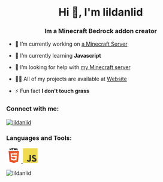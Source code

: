 <h1 align="center">Hi 👋, I'm lildanlid</h1>
<h3 align="center">Im a Minecraft Bedrock addon creator</h3>

- 🔭 I’m currently working on [a Minecraft Server](https://lildanlid.github.io/)

- 🌱 I’m currently learning **Javascript**

- 🤝 I’m looking for help with [my Minecraft server](https://lildanlid.github.io/)

- 👨‍💻 All of my projects are available at [Website](https://lildanlid-my-addons.carrd.co/)

- ⚡ Fun fact **I don't touch grass**

<h3 align="left">Connect with me:</h3>
<p align="left">
<a href="https://twitter.com/lildanlid" target="blank"><img align="center" src="https://raw.githubusercontent.com/rahuldkjain/github-profile-readme-generator/master/src/images/icons/Social/twitter.svg" alt="lildanlid" height="30" width="40" /></a>
</p>

<h3 align="left">Languages and Tools:</h3>
<p align="left"> <a href="https://www.w3.org/html/" target="_blank" rel="noreferrer"> <img src="https://raw.githubusercontent.com/devicons/devicon/master/icons/html5/html5-original-wordmark.svg" alt="html5" width="40" height="40"/> </a> <a href="https://developer.mozilla.org/en-US/docs/Web/JavaScript" target="_blank" rel="noreferrer"> <img src="https://raw.githubusercontent.com/devicons/devicon/master/icons/javascript/javascript-original.svg" alt="javascript" width="40" height="40"/> </a> </p>

<p><img align="center" src="https://github-readme-stats.vercel.app/api/top-langs?username=lildanlid&show_icons=true&locale=en&layout=compact" alt="lildanlid" /></p>
